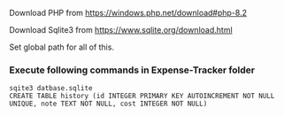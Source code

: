 Download PHP from https://windows.php.net/download#php-8.2

Download Sqlite3 from https://www.sqlite.org/download.html

Set global path for all of this.

### Execute following commands in Expense-Tracker folder
```
sqite3 datbase.sqlite
CREATE TABLE history (id INTEGER PRIMARY KEY AUTOINCREMENT NOT NULL UNIQUE, note TEXT NOT NULL, cost INTEGER NOT NULL)
```

